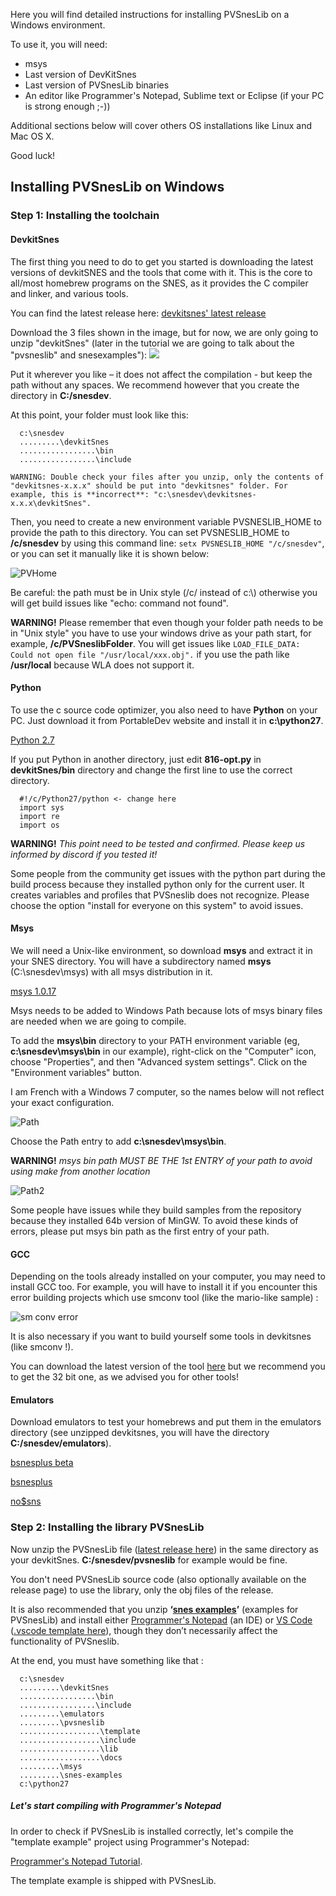 Here you will find detailed instructions for installing PVSnesLib on a Windows environment. 
 
To use it, you will need:  
  * msys  
  * Last version of DevKitSnes 
  * Last version of PVSnesLib binaries  
  * An editor like Programmer's Notepad, Sublime text or Eclipse (if your PC is strong enough ;-))  

Additional sections below will cover others OS installations like Linux and Mac OS X.  

Good luck!  

## Installing PVSnesLib on Windows

### Step 1: Installing the toolchain

#### DevkitSnes

The first thing you need to do to get you started is downloading the latest versions of devkitSNES and the tools that come with it. This is the core to all/most homebrew programs on the SNES, as it provides the C compiler and linker, and various tools.  

You can find the latest release here: [devkitsnes' latest release](https://github.com/alekmaul/pvsneslib/releases/latest)  

Download the 3 files shown in the image, but for now, we are only going to unzip "devkitSnes" (later in the tutorial we are going to talk about the "pvsneslib" and snesexamples"):
![](https://user-images.githubusercontent.com/1707641/134707564-a113483e-4ffa-471f-9518-f8ea57c7f187.png)

Put it wherever you like – it does not affect the compilation - but keep the path without any spaces.
We recommend however that you create the directory in **C:/snesdev**.

At this point, your folder must look like this:
```
  c:\snesdev
  .........\devkitSnes
  .................\bin
  .................\include
```

```
WARNING: Double check your files after you unzip, only the contents of "devkitsnes-x.x.x" should be put into "devkitsnes" folder. For example, this is **incorrect**: "c:\snesdev\devkitsnes-x.x.x\devkitSnes".
```

Then, you need to create a new environment variable PVSNESLIB_HOME to provide the path to this directory.
You can set PVSNESLIB_HOME to **/c/snesdev** by using this command line:
`setx PVSNESLIB_HOME "/c/snesdev"`, or you can set it manually like it is shown below:

![PVHome](https://www.portabledev.com/wp-content/uploads/2020/12/home_var.png)

Be careful: the path must be in Unix style (/c/ instead of c:\\) otherwise you will get build issues like "echo: command not found".

**WARNING!** Please remember that even though your folder path needs to be in "Unix style" you have to use your windows drive as your path start, for example, **/c/PVSneslibFolder**.
You will get issues like `LOAD_FILE_DATA: Could not open file "/usr/local/xxx.obj".` if you use the path like **/usr/local** because WLA does not support it.

#### Python

To use the c source code optimizer, you also need to have **Python** on your PC. Just download it from PortableDev website and install it in **c:\python27**.

<a id="python27" href="https://www.portabledev.com/wp-content/files/python-2.7.9.msi">Python 2.7</a>

If you put Python in another directory, just edit **816-opt.py** in **devkitSnes/bin** directory and change the first line to use the correct directory.  
```
  #!/c/Python27/python <- change here
  import sys
  import re
  import os
```

**WARNING!** _This point need to be tested and confirmed. Please keep us informed by discord if you tested it!_

Some people from the community get issues with the python part during the build process because they installed python only for the current user. It creates variables and profiles that PVSneslib does not recognize. Please choose the option "install for everyone on this system" to avoid issues.

#### Msys

We will need a Unix-like environment, so download **msys**  and extract it in your SNES directory. You will have a subdirectory named **msys** (C:\snesdev\msys) with all msys distribution in it.

<a id="msys1017" href="https://www.portabledev.com/wp-content/files/msys-1.0.17.exe">msys 1.0.17</a>

Msys needs to be added to Windows Path because lots of msys binary files are needed when we are going to compile.  

To add the **msys\bin** directory to your PATH environment variable (eg,  **c:\snesdev\msys\bin** in our example), right-click on the "Computer" icon, choose "Properties", and then "Advanced system settings". Click on the "Environment variables" button. 
 
I am French with a Windows 7 computer, so the names below will not reflect your exact configuration.

![Path](http://www.portabledev.com/wp-content/uploads/2018/02/pn_tools_04.jpg)

Choose the Path entry to add **c:\snesdev\msys\bin**.  

**WARNING!** _msys bin path MUST BE THE 1st ENTRY of your path to avoid using make from another location_

![Path2](https://www.portabledev.com/wp-content/uploads/2021/06/msyspath.png)

Some people have issues while they build samples from the repository because they installed 64b version of MinGW. To avoid these kinds of errors, please put msys bin path as the first entry of your path.

#### GCC 

Depending on the tools already installed on your computer, you may need to install GCC too.
For example, you will have to install it if you encounter this error building projects which use smconv tool (like the mario-like sample) :

![sm conv error](https://user-images.githubusercontent.com/981773/120016823-5e926300-bfe5-11eb-9ec3-c76223072ae0.png)

It is also necessary if you want to build yourself some tools in devkitsnes (like smconv !).

You can download the latest version of the tool [here](https://sourceforge.net/projects/tdm-gcc/) but we recommend you to get the 32 bit one, as we advised you for other tools!


#### Emulators  

Download emulators to test your homebrews and put them in the emulators directory (see unzipped devkitsnes, you will have the directory **C:/snesdev/emulators**).  

[bsnesplus beta](http://revenant1.net/bsnes-plus-benny-win64.zip)

[bsnesplus](https://github.com/devinacker/bsnes-plus/releases)

[no$sns](http://problemkaputt.de/sns.htm)

### Step 2: Installing the library PVSnesLib

Now unzip the PVSnesLib file ([latest release here](https://github.com/alekmaul/pvsneslib/releases/latest)) in the same directory as your devkitSnes. **C:/snesdev/pvsneslib** for example would be fine. 

You don't need PVSnesLib source code (also optionally available on the release page) to use the library, only the obj files of the release.

It is also recommended that you unzip **‘[snes examples](https://github.com/alekmaul/pvsneslib/releases/latest)’** (examples for PVSnesLib) and install either [Programmer's Notepad](http://www.pnotepad.org/download/) (an IDE) or [VS Code](https://code.visualstudio.com) ([.vscode template here](https://github.com/alekmaul/pvsneslib/tree/master/vscode-template)), though they don’t necessarily affect the functionality of PVSneslib. 

At the end, you must have something like that :  
```
  c:\snesdev
  .........\devkitSnes
  .................\bin
  .................\include
  .........\emulators
  .........\pvsneslib
  ..................\template
  ..................\include
  ..................\lib
  ..................\docs
  .........\msys
  .........\snes-examples
  c:\python27
```

##### Let's start compiling with Programmer's Notepad

In order to check if PVSnesLib is installed correctly, let's compile the "template example" project using Programmer's Notepad:

[Programmer's Notepad Tutorial](https://github.com/alekmaul/pvsneslib/wiki/PVSneslib-and-Programmer-Notepad).

The template example is shipped with PVSnesLib.